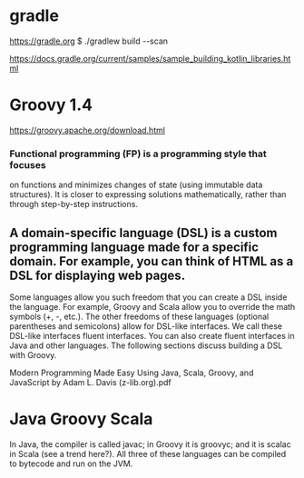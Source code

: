 # gradle
https://gradle.org
$ ./gradlew build --scan

https://docs.gradle.org/current/samples/sample_building_kotlin_libraries.html


# Groovy 1.4
https://groovy.apache.org/download.html

### Functional programming (FP) is a programming style that focuses
on functions and minimizes changes of state (using immutable data structures). It is closer to expressing solutions mathematically, rather than through step-by-step instructions.

## A domain-specific language (DSL) is a custom programming language made for a specific domain. For example, you can think of HTML as a DSL for displaying web pages.
Some languages allow you such freedom that you can create a DSL inside the language. For example, Groovy and Scala allow you to override the math symbols (+, -, etc.). The other freedoms of these languages (optional parentheses and semicolons) allow for DSL-like interfaces. We call these DSL-like interfaces fluent interfaces.
You can also create fluent interfaces in Java and other languages. The following sections discuss building a DSL with Groovy.

Modern Programming Made Easy Using Java, Scala, Groovy, and JavaScript by Adam L. Davis (z-lib.org).pdf
# Java Groovy Scala
In Java, the compiler is called javac; in Groovy it is groovyc; and it is scalac in Scala (see a trend here?). All three of these languages can be compiled to bytecode and run on the JVM.
